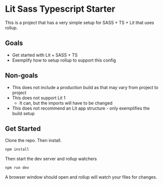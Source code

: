 # Lit Sass Typescript Starter

This is a project that has a very simple setup for SASS + TS + Lit that uses rollup.

## Goals

* Get started with Lit + SASS + TS
* Exemplify how to setup rollup to support this config

## Non-goals

* This does not include a production build as that may vary from project to project
* This does not support Lit 1
  * It can, but the imports will have to be changed
* This does not recommend an Lit app structure - only exemplifies the build setup

## Get Started

Clone the repo. Then install.

```bash
npm install
```

Then start the dev server and rollup watchers

```bash
npm run dev
```

A browser window should open and rollup will watch your files for changes.